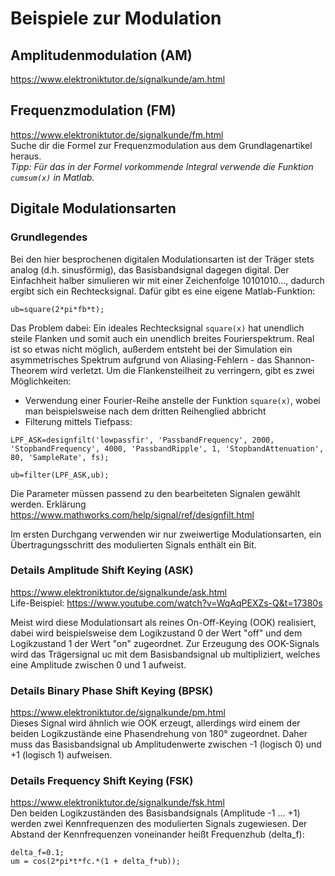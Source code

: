 # Beispiele zur Modulation

## Amplitudenmodulation (AM)
https://www.elektroniktutor.de/signalkunde/am.html

## Frequenzmodulation (FM)
https://www.elektroniktutor.de/signalkunde/fm.html  
Suche dir die Formel zur Frequenzmodulation aus dem Grundlagenartikel heraus.  
*Tipp: Für das in der Formel vorkommende Integral verwende die Funktion `cumsum(x)` in Matlab.*

## Digitale Modulationsarten

### Grundlegendes

Bei den hier besprochenen digitalen Modulationsarten ist der Träger stets analog (d.h. sinusförmig), das Basisbandsignal dagegen digital. Der Einfachheit halber simulieren wir mit einer Zeichenfolge 10101010..., dadurch ergibt sich ein Rechtecksignal. Dafür gibt es eine eigene Matlab-Funktion:

```
ub=square(2*pi*fb*t);
```

Das Problem dabei: Ein ideales Rechtecksignal `square(x)` hat unendlich steile Flanken und somit auch ein unendlich breites Fourierspektrum. Real ist so etwas nicht möglich, außerdem entsteht bei der Simulation ein asymmetrisches Spektrum aufgrund von Aliasing-Fehlern - das Shannon-Theorem wird verletzt. Um die Flankensteilheit zu verringern, gibt es zwei Möglichkeiten:

- Verwendung einer Fourier-Reihe anstelle der Funktion `square(x)`, wobei man beispielsweise nach dem dritten Reihenglied abbricht
- Filterung mittels Tiefpass:

```
LPF_ASK=designfilt('lowpassfir', 'PassbandFrequency', 2000, 'StopbandFrequency', 4000, 'PassbandRipple', 1, 'StopbandAttenuation', 80, 'SampleRate', fs); 
 
ub=filter(LPF_ASK,ub);
```
Die Parameter müssen passend zu den bearbeiteten Signalen gewählt werden. Erklärung <https://www.mathworks.com/help/signal/ref/designfilt.html>

Im ersten Durchgang verwenden wir nur zweiwertige Modulationsarten, ein Übertragungsschritt des modulierten Signals enthält ein Bit.

### Details Amplitude Shift Keying (ASK)
https://www.elektroniktutor.de/signalkunde/ask.html  
Life-Beispiel: https://www.youtube.com/watch?v=WqAqPEXZs-Q&t=17380s  
 
Meist wird diese Modulationsart als reines On-Off-Keying (OOK) realisiert, dabei wird beispielsweise dem Logikzustand 0 der Wert "off" und dem Logikzustand 1 der Wert "on" zugeordnet. Zur Erzeugung des OOK-Signals wird das Trägersignal uc mit dem Basisbandsignal ub multipliziert, welches eine Amplitude zwischen 0 und 1 aufweist.

### Details Binary Phase Shift Keying (BPSK)
https://www.elektroniktutor.de/signalkunde/pm.html  
Dieses Signal wird ähnlich wie OOK erzeugt, allerdings wird einem der beiden Logikzustände eine Phasendrehung von 180° zugeordnet. Daher muss das Basisbandsignal ub Amplitudenwerte zwischen -1 (logisch 0) und +1 (logisch 1) aufweisen.

### Details Frequency Shift Keying (FSK)
https://www.elektroniktutor.de/signalkunde/fsk.html  
Den beiden Logikzuständen des Basisbandsignals (Amplitude -1 ... +1) werden zwei Kennfrequenzen des modulierten Signals zugewiesen. Der Abstand der Kennfrequenzen voneinander heißt Frequenzhub (delta_f):
```
delta_f=0.1; 
um = cos(2*pi*t*fc.*(1 + delta_f*ub));
```
